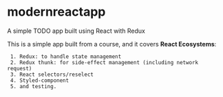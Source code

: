 # modernreactapp
A simple TODO app built using React with Redux

This is a simple app built from a course, and it covers **React Ecosystems**: 

     1. Redux: to handle state management
     2. Redux thunk: for side-effect management (including network request)
     3. React selectors/reselect
     4. Styled-component
     5. and testing.
